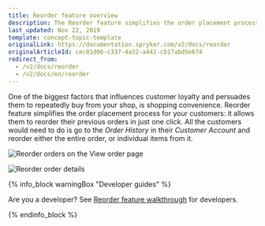 ```yaml
---
title: Reorder feature overview
description: The Reorder feature simplifies the order placement process for your customers- it allows them to reorder their previous orders in just one click.
last_updated: Nov 22, 2019
template: concept-topic-template
originalLink: https://documentation.spryker.com/v2/docs/reorder
originalArticleId: cec01d06-c337-4a32-a442-cb17abd5e674
redirect_from:
  - /v2/docs/reorder
  - /v2/docs/en/reorder
---
```


One of the biggest factors that influences customer loyalty and persuades them to repeatedly buy from your shop, is shopping convenience. Reorder feature simplifies the order placement process for your customers: it allows them to reorder their previous orders in just one click. All the customers would need to do is go to the _Order History_ in their _Customer Account_ and reorder either the entire order, or individual items from it.

![Reorder orders on the View order page](https://spryker.s3.eu-central-1.amazonaws.com/docs/Features/Order+Management/Reorder/reorder_view_orders.png)

![Reorder order details](https://spryker.s3.eu-central-1.amazonaws.com/docs/Features/Order+Management/Reorder/reorder_order_details.png)

{% info_block warningBox "Developer guides" %}

Are you a developer? See [Reorder feature walkthrough](/docs/scos/dev/feature-walkthroughs/{{page.version}}/reorder-feature-walkthrough.html) for developers.

{% endinfo_block %}
